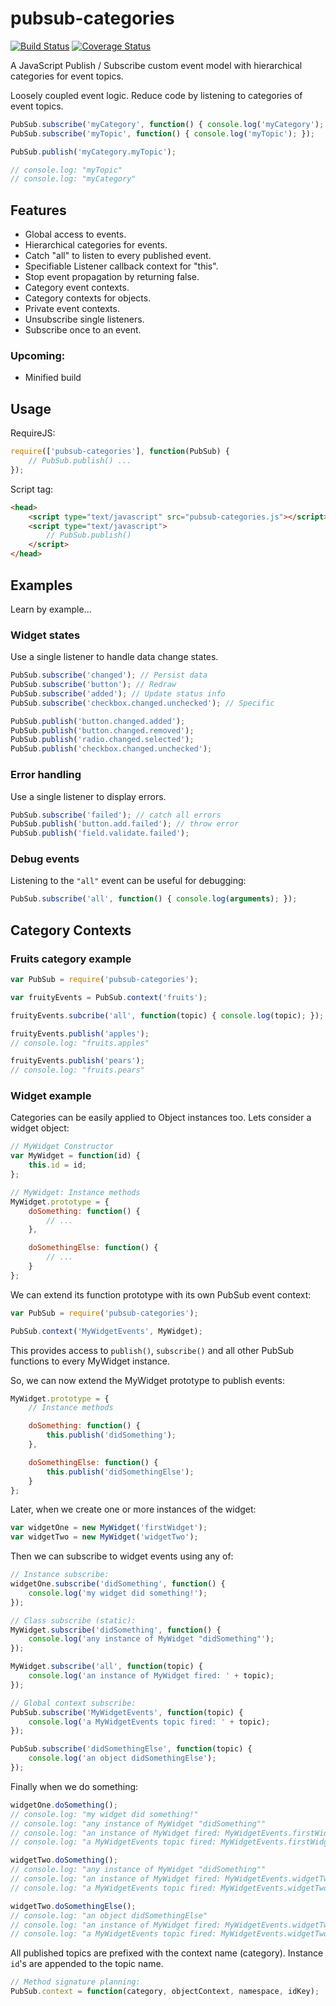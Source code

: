 pubsub-categories
================
[![Build Status](https://travis-ci.org/jamespamplin/pubsub-categories.png)](https://travis-ci.org/jamespamplin/pubsub-categories)
[![Coverage Status](https://coveralls.io/repos/jamespamplin/pubsub-categories/badge.png?branch=master)](https://coveralls.io/r/jamespamplin/pubsub-categories?branch=master)

A JavaScript Publish / Subscribe custom event model with hierarchical categories for event topics.

Loosely coupled event logic. Reduce code by listening to categories of event topics.

```javascript
PubSub.subscribe('myCategory', function() { console.log('myCategory'); });
PubSub.subscribe('myTopic', function() { console.log('myTopic'); });

PubSub.publish('myCategory.myTopic');

// console.log: "myTopic"
// console.log: "myCategory"
```

Features
--------
- Global access to events.
- Hierarchical categories for events.
- Catch "all" to listen to every published event.
- Specifiable Listener callback context for "this".
- Stop event propagation by returning false.
- Category event contexts.
- Category contexts for objects.
- Private event contexts.
- Unsubscribe single listeners.
- Subscribe once to an event.


### Upcoming:
- Minified build



Usage
-----
RequireJS:

```javascript
require(['pubsub-categories'], function(PubSub) {
	// PubSub.publish() ...
});
```

Script tag:
```html
<head>
	<script type="text/javascript" src="pubsub-categories.js"></script>
	<script type="text/javascript">
		// PubSub.publish()
	</script>
</head>
```



Examples
--------
Learn by example...

### Widget states
Use a single listener to handle data change states.

```javascript
PubSub.subscribe('changed'); // Persist data
PubSub.subscribe('button'); // Redraw
PubSub.subscribe('added'); // Update status info
PubSub.subscribe('checkbox.changed.unchecked'); // Specific

PubSub.publish('button.changed.added');
PubSub.publish('button.changed.removed');
PubSub.publish('radio.changed.selected');
PubSub.publish('checkbox.changed.unchecked');
```

### Error handling
Use a single listener to display errors.

```javascript
PubSub.subscribe('failed'); // catch all errors
PubSub.publish('button.add.failed'); // throw error
PubSub.publish('field.validate.failed');
```

### Debug events
Listening to the `"all"` event can be useful for debugging:
```javascript
PubSub.subscribe('all', function() { console.log(arguments); });
```

Category Contexts
-----------------

### Fruits category example
```javascript
var PubSub = require('pubsub-categories');

var fruityEvents = PubSub.context('fruits');

fruityEvents.subcribe('all', function(topic) { console.log(topic); });

fruityEvents.publish('apples');
// console.log: "fruits.apples"

fruityEvents.publish('pears');
// console.log: "fruits.pears"
```

### Widget example
Categories can be easily applied to Object instances too.
Lets consider a widget object:

```javascript
// MyWidget Constructor
var MyWidget = function(id) {
	this.id = id;
};

// MyWidget: Instance methods
MyWidget.prototype = {
	doSomething: function() {
		// ...
	},

	doSomethingElse: function() {
		// ...
	}
};
```

We can extend its function prototype with its own PubSub event context:

```javascript
var PubSub = require('pubsub-categories');

PubSub.context('MyWidgetEvents', MyWidget);
```

This provides access to `publish()`, `subscribe()` and all other PubSub functions to every MyWidget instance.

So, we can now extend the MyWidget prototype to publish events:

```javascript
MyWidget.prototype = {
	// Instance methods

	doSomething: function() {
		this.publish('didSomething');
	},

	doSomethingElse: function() {
		this.publish('didSomethingElse');
	}
};
```

Later, when we create one or more instances of the widget:

```javascript
var widgetOne = new MyWidget('firstWidget');
var widgetTwo = new MyWidget('widgetTwo');
````

Then we can subscribe to widget events using any of:

```javascript
// Instance subscribe:
widgetOne.subscribe('didSomething', function() {
	console.log('my widget did something!');
});

// Class subscribe (static):
MyWidget.subscribe('didSomething', function() {
	console.log('any instance of MyWidget "didSomething"');
});

MyWidget.subscribe('all', function(topic) {
	console.log('an instance of MyWidget fired: ' + topic);
});

// Global context subscribe:
PubSub.subscribe('MyWidgetEvents', function(topic) {
	console.log('a MyWidgetEvents topic fired: ' + topic);
});

PubSub.subscribe('didSomethingElse', function(topic) {
	console.log('an object didSomethingElse');
});
```

Finally when we do something:
```javascript
widgetOne.doSomething();
// console.log: "my widget did something!"
// console.log: "any instance of MyWidget "didSomething""
// console.log: "an instance of MyWidget fired: MyWidgetEvents.firstWidget.didSomething"
// console.log: "a MyWidgetEvents topic fired: MyWidgetEvents.firstWidget.didSomething"

widgetTwo.doSomething();
// console.log: "any instance of MyWidget "didSomething""
// console.log: "an instance of MyWidget fired: MyWidgetEvents.widgetTwo.didSomething"
// console.log: "a MyWidgetEvents topic fired: MyWidgetEvents.widgetTwo.didSomething"

widgetTwo.doSomethingElse();
// console.log: "an object didSomethingElse"
// console.log: "an instance of MyWidget fired: MyWidgetEvents.widgetTwo.didSomethingElse"
// console.log: "a MyWidgetEvents topic fired: MyWidgetEvents.widgetTwo.didSomethingElse"
```
All published topics are prefixed with the context name (category).
Instance `id`'s are appended to the topic name.

```javascript
// Method signature planning:
PubSub.context = function(category, objectContext, namespace, idKey);
```
